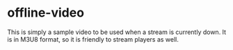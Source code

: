 # offline-video
This is simply a sample video to be used when a stream is currently down.
It is in M3U8 format, so it is friendly to stream players as well.

